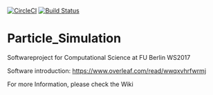 [![CircleCI](https://circleci.com/gh/BioFreak95/Particle_Simulation/tree/master.svg?style=svg)](https://circleci.com/gh/hkneiding/Particle_Simulation/tree/master)
[![Build Status](https://travis-ci.org/BioFreak95/Particle_Simulation.svg?branch=master)](https://travis-ci.org/hkneiding/Particle_Simulation)


# Particle_Simulation
Softwareproject for Computational Science at FU Berlin WS2017

Software introduction: https://www.overleaf.com/read/wwqxvhrfwrmj

For more Information, please check the Wiki

